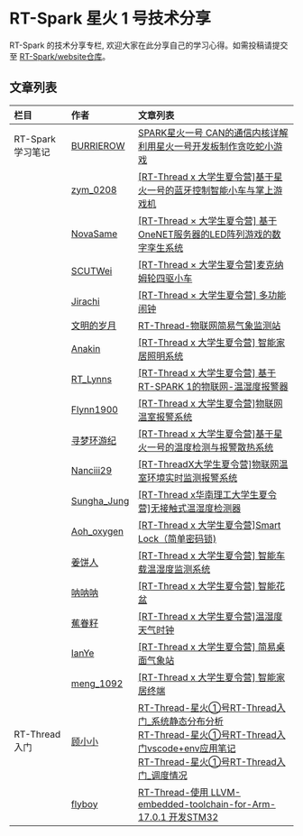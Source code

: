 # RT-Spark 星火 1 号技术分享

RT-Spark 的技术分享专栏, 欢迎大家在此分享自己的学习心得。如需投稿请提交至 [RT-Spark/website仓库](https://gitee.com/RT-Spark/website)。

## 文章列表

| 栏目              | 作者                                                         | 文章列表                                                     |
| :---------------- | :----------------------------------------------------------- | :----------------------------------------------------------- |
| RT-Spark 学习笔记 | [BURRIEROW](https://club.rt-thread.org/u/2390d9a2ce69126d.html) | [SPARK星火一号 CAN的通信内核详解](https://club.rt-thread.org/ask/article/13a366786f94c8d1.html)<br/>[利用星火一号开发板制作贪吃蛇小游戏](https://club.rt-thread.org/ask/article/ee62bc94ef5f845c.html) |
|                   | [zym_0208](https://club.rt-thread.org/u/bbe692f7ecf25ae4.html) | [[RT-Thread x 大学生夏令营]基于星火一号的蓝牙控制智能小车与掌上游戏机](https://club.rt-thread.org/ask/article/4549fa27a82a41bb.html) |
|                   | [NovaSame](https://club.rt-thread.org/u/f9857f64f24a5a1e.html) | [[RT-Thread × 大学生夏令营] 基于OneNET服务器的LED阵列游戏的数字孪生系统 ](https://club.rt-thread.org/ask/article/cb2ad6a774d0bb3f.html) |
|                   | [SCUTWei](https://club.rt-thread.org/u/b796aeb960b5dc66.html/article) | [[RT-Thread × 大学生夏令营]麦克纳姆轮四驱小车](https://club.rt-thread.org/ask/article/679bd1ae2b25ac0d.html) |
|                   | [Jirachi](https://club.rt-thread.org/u/ecf546afe9fbc48d.html/article) | [[RT-Thread × 大学生夏令营] 多功能闹钟](https://club.rt-thread.org/ask/article/8e4d6eadf2ce6d26.html) |
|                   | [文明的岁月](https://club.rt-thread.org/u/cb384a3a0a0bdf31.html) | [RT-Thread-物联网简易气象监测站](https://club.rt-thread.org/ask/article/e04cfc16c364faeb.html) |
|                   | [Anakin](https://club.rt-thread.org/u/e22ca652e9bad118.html) | [[RT-Thread x 大学生夏令营] 智能家居照明系统](https://club.rt-thread.org/ask/article/dd048ccc58397de3.html) |
|                   | [RT_Lynns](https://club.rt-thread.org/u/6df08723bf52b407.html) | [[RT-Thread x 大学生夏令营] 基于RT-SPARK 1的物联网-温湿度报警器](https://club.rt-thread.org/ask/article/e0fd5edb2c838a16.html) |
|                   | [Flynn1900](https://club.rt-thread.org/u/d4d14fc5c3f65eae.html) | [[RT-Thread x 大学生夏令营]物联网温室报警系统](https://club.rt-thread.org/ask/article/3b674731918cce21.html) |
|                   | [寻梦环游纪](https://club.rt-thread.org/u/147ac9ef04bf4c52.html) | [[RT-Thread x 大学生夏令营]基于星火一号的温度检测与报警散热系统](https://club.rt-thread.org/ask/article/0a2d0f6ce73257d4.html) |
|                   | [Nanciii29](https://club.rt-thread.org/u/e9385a5c0740a914.html) | [[RT-ThreadX大学生夏令营]物联网温室环境实时监测报警系统](https://club.rt-thread.org/ask/article/557d503e21ec8045.html) |
|                   | [Sungha_Jung](https://club.rt-thread.org/u/67531aa178e12b04.html) | [[RT-Thread x华南理工大学生夏令营]无接触式温湿度检测器](https://club.rt-thread.org/ask/article/b73b09187d8ff529.html) |
|                   | [Aoh_oxygen](https://club.rt-thread.org/u/85c59582d2f795de.html) | [[RT-Thread x 大学生夏令营]Smart Lock（简单密码锁)](https://club.rt-thread.org/ask/article/a0cecfcd6f2c4c16.html) |
|                   | [姜饼人](https://club.rt-thread.org/u/5e1bad057c14ea74.html) | [[RT-Thread x 大学生夏令营] 智能车载温湿度监测系统](https://club.rt-thread.org/ask/article/3aa42c004dc858da.html) |
|                   | [呐呐呐](https://club.rt-thread.org/u/392408e22a236bd2.html) | [[RT-Thread x 大学生夏令营] 智能花盆](https://club.rt-thread.org/ask/article/4a0d5654f9b458a7.html) |
|                   | [蕉眷籽](https://club.rt-thread.org/u/dff8133660561dcd.html) | [[RT-Thread x 大学生夏令营]温湿度天气时钟](https://club.rt-thread.org/ask/article/47c0ffa3e40bef1f.html) |
|                   | [IanYe](https://club.rt-thread.org/u/a71ccdaaf067e8a3.html)  | [[RT-Thread x 大学生夏令营] 简易桌面气象站](https://club.rt-thread.org/ask/article/11071cf957cb73cc.html) |
|                   | [meng_1092](https://club.rt-thread.org/u/3b22086a09e10696.html) | [[RT-Thread x 大学生夏令营] 智能家居终端](https://club.rt-thread.org/ask/article/a445415cb8e9ea6b.html) |
| RT-Thread入门     | [顾小小](https://club.rt-thread.org/u/880396c6def51832.html) | [RT-Thread-星火①号RT-Thread入门_系统静态分布分析](https://club.rt-thread.org/ask/article/7ced9d83f93d1b5a.html)<br>[RT-Thread-星火①号RT-Thread入门vscode+env应用笔记](https://club.rt-thread.org/ask/article/644b5aa59242864b.html)<br>[RT-Thread-星火①号RT-Thread入门_调度情况](https://club.rt-thread.org/ask/article/2386542d07bcab22.html) |
|                   | [flyboy](https://club.rt-thread.org/u/789fb86bfe3fc5dd.html) | [RT-Thread-使用 LLVM-embedded-toolchain-for-Arm-17.0.1 开发STM32](https://club.rt-thread.org/ask/article/72542595ce32a386.html) |

